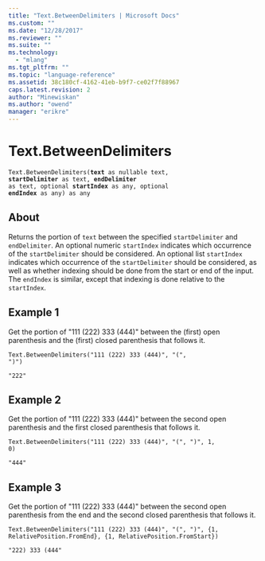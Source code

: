 ```yaml
---
title: "Text.BetweenDelimiters | Microsoft Docs"
ms.custom: ""
ms.date: "12/28/2017"
ms.reviewer: ""
ms.suite: ""
ms.technology: 
  - "mlang"
ms.tgt_pltfrm: ""
ms.topic: "language-reference"
ms.assetid: 38c180cf-4162-41eb-b9f7-ce02f7f88967
caps.latest.revision: 2
author: "Minewiskan"
ms.author: "owend"
manager: "erikre"
---
```

# Text.BetweenDelimiters
<code>Text.BetweenDelimiters(**text** as nullable text, **startDelimiter** as text, **endDelimiter** as text, optional **startIndex** as any, optional **endIndex** as any) as any</code>

## About
Returns the portion of <code>text</code> between the specified <code>startDelimiter</code> and <code>endDelimiter</code>. An optional numeric <code>startIndex</code> indicates which occurrence of the <code>startDelimiter</code> should be considered. An optional list <code>startIndex</code> indicates which occurrence of the <code>startDelimiter</code> should be considered, as well as whether indexing should be done from the start or end of the input. The <code>endIndex</code> is similar, except that indexing is done relative to the <code>startIndex</code>.

## Example 1
Get the portion of "111 (222) 333 (444)" between the (first) open parenthesis and the (first) closed parenthesis that follows it.

<code>Text.BetweenDelimiters("111 (222) 333 (444)", "(", ")")</code>

<code>"222"</code>

## Example 2
Get the portion of "111 (222) 333 (444)" between the second open parenthesis and the first closed parenthesis that follows it.

<code>Text.BetweenDelimiters("111 (222) 333 (444)", "(", ")", 1, 0)</code>

<code>"444"</code>

## Example 3
Get the portion of "111 (222) 333 (444)" between the second open parenthesis from the end and the second closed parenthesis that follows it.

<code>Text.BetweenDelimiters("111 (222) 333 (444)", "(", ")", {1, RelativePosition.FromEnd}, {1, RelativePosition.FromStart})</code>

<code>"222) 333 (444"</code>

  
